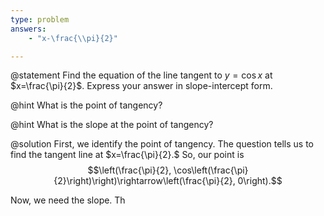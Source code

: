 ```yaml
---
type: problem
answers:
	- "x-\frac{\\pi}{2}"

---
```


@statement
Find the equation of the line tangent to $y = \cos x$ at $x=\frac{\pi}{2}$. Express your answer in slope-intercept form.

@hint
What is the point of tangency?

@hint
What is the  slope at the point of tangency?

@solution
First, we identify the point of tangency. The question tells us to find the tangent line at $x=\frac{\pi}{2}.$ 
So, our point is $$\left(\frac{\pi}{2}, \cos\left(\frac{\pi}{2}\right)\right)\rightarrow\left(\frac{\pi}{2}, 0\right).$$

Now, we need the slope. Th
<!--stackedit_data:
eyJoaXN0b3J5IjpbLTc0MzA4NTUyMCwtMjAxMjM1MzI4OSw3MD
cwNzkwMDRdfQ==
-->